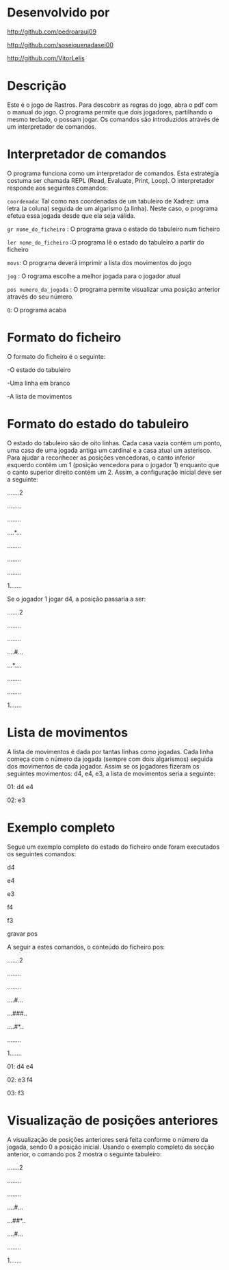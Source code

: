 # Desenvolvido por

http://github.com/pedroarauj09

http://github.com/soseiquenadasei00

http://github.com/VitorLelis

# Descrição

Este é o jogo de Rastros. Para descobrir as regras do jogo, abra o pdf com o manual do jogo. O programa permite que dois jogadores, partilhando o mesmo teclado, o possam jogar. Os comandos são introduzidos através de um interpretador de comandos.

# Interpretador de comandos

O programa funciona como um interpretador de comandos. Esta estratégia costuma ser chamada REPL (Read, Evaluate, Print, Loop). O interpretador responde aos seguintes 
comandos:

`coordenada`: Tal como nas coordenadas de um tabuleiro de Xadrez: uma letra (a coluna) seguida de um algarismo (a linha). Neste caso, o programa efetua essa jogada desde que ela seja válida.

`gr nome_do_ficheiro` : O programa grava o estado do tabuleiro num ficheiro

`ler nome_do_ficheiro` :O programa lê o estado do tabuleiro a partir do ficheiro

`movs`: O programa deverá imprimir a lista dos movimentos do jogo

`jog` : O rograma escolhe a melhor jogada para o jogador atual

`pos numero_da_jogada` : O programa permite visualizar uma posição anterior através do seu número.

`Q`: O programa acaba

# Formato do ficheiro

O formato do ficheiro é o seguinte:

-O estado do tabuleiro

-Uma linha em branco

-A lista de movimentos

# Formato do estado do tabuleiro
O estado do tabuleiro são de oito linhas. Cada casa vazia contém um ponto, uma casa de uma jogada antiga um cardinal e a casa atual um asterisco. Para ajudar a reconhecer as posições vencedoras, o canto inferior esquerdo contém um 1 (posição vencedora para o jogador 1) enquanto que o canto superior direito contém um 2. Assim, a configuração inicial deve ser a seguinte:

.......2

........

........

....*...

........

........

........

1.......

Se o jogador 1 jogar d4, a posição passaria a ser:

.......2

........

........

....#...

...*....

........

........

1.......

# Lista de movimentos

A lista de movimentos é dada por tantas linhas como jogadas. Cada linha começa com o número da jogada (sempre com dois algarismos) seguida dos movimentos de cada jogador. Assim se os jogadores fizeram os seguintes movimentos: d4, e4, e3, a lista de movimentos seria a seguinte:

01: d4 e4

02: e3

# Exemplo completo

Segue um exemplo completo do estado do ficheiro onde foram executados os seguintes comandos:

d4

e4

e3

f4

f3

gravar pos

A seguir a estes comandos, o conteúdo do ficheiro pos:

.......2

........

........

....#...

...###..

....#*..

........

1.......

01: d4 e4

02: e3 f4

03: f3

# Visualização de posições anteriores
A visualização de posições anteriores será feita conforme o número da jogada, sendo 0 a posição inicial. Usando o exemplo completo da secção anterior, o comando pos 2 mostra o seguinte tabuleiro:

.......2

........

........

....#...

...##*..

....#...

........

1.......
